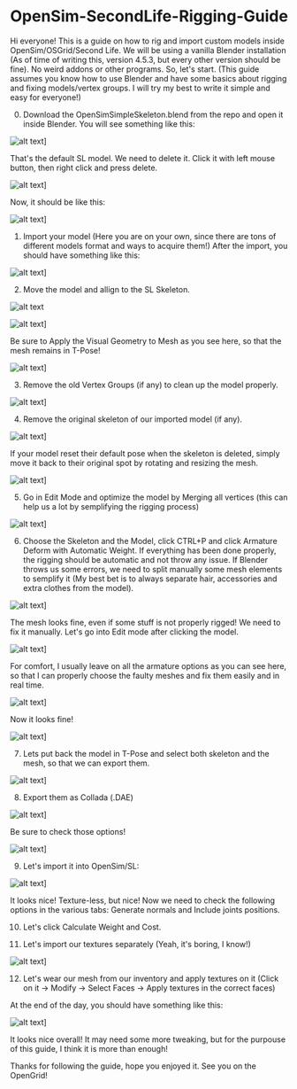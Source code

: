 # OpenSim-SecondLife-Rigging-Guide

Hi everyone! This is a guide on how to rig and import custom models inside OpenSim/OSGrid/Second Life.
We will be using a vanilla Blender installation (As of time of writing this, version 4.5.3, but every other version should be fine). No weird addons or other programs.
So, let's start. (This guide assumes you know how to use Blender and have some basics about rigging and fixing models/vertex groups. I will try my best to write it simple and easy for everyone!)

0. Download the OpenSimSimpleSkeleton.blend from the repo and open it inside Blender. You will see something like this:

![alt text](https://github.com/IlBowmany/OpenSim-SecondLife-Rigging-Guide/blob/main/Screenshots/Scr1.png)]

That's the default SL model. We need to delete it. Click it with left mouse button, then right click and press delete.

![alt text](https://github.com/IlBowmany/OpenSim-SecondLife-Rigging-Guide/blob/main/Screenshots/Scr2.png)]

Now, it should be like this:

![alt text](https://github.com/IlBowmany/OpenSim-SecondLife-Rigging-Guide/blob/main/Screenshots/Scr3.png)]

1. Import your model (Here you are on your own, since there are tons of different models format and ways to acquire them!)
After the import, you should have something like this:

![alt text](https://github.com/IlBowmany/OpenSim-SecondLife-Rigging-Guide/blob/main/Screenshots/Scr4.png)]

2. Move the model and allign to the SL Skeleton.

![alt text](https://github.com/IlBowmany/OpenSim-SecondLife-Rigging-Guide/blob/main/Screenshots/Scr5.png)

![alt text](https://github.com/IlBowmany/OpenSim-SecondLife-Rigging-Guide/blob/main/Screenshots/Scr6.png)]

Be sure to Apply the Visual Geometry to Mesh as you see here, so that the mesh remains in T-Pose!

![alt text](https://github.com/IlBowmany/OpenSim-SecondLife-Rigging-Guide/blob/main/Screenshots/Scr7.png)]

3. Remove the old Vertex Groups (if any) to clean up the model properly.

![alt text](https://github.com/IlBowmany/OpenSim-SecondLife-Rigging-Guide/blob/main/Screenshots/Scr8.png)]

4. Remove the original skeleton of our imported model (if any).

![alt text](https://github.com/IlBowmany/OpenSim-SecondLife-Rigging-Guide/blob/main/Screenshots/Scr9.png)]

If your model reset their default pose when the skeleton is deleted, simply move it back to their original spot by rotating and resizing the mesh.

![alt text](https://github.com/IlBowmany/OpenSim-SecondLife-Rigging-Guide/blob/main/Screenshots/Scr10.png)]

5. Go in Edit Mode and optimize the model by Merging all vertices (this can help us a lot by semplifying the rigging process)

![alt text](https://github.com/IlBowmany/OpenSim-SecondLife-Rigging-Guide/blob/main/Screenshots/Scr11.png)]

6. Choose the Skeleton and the Model, click CTRL+P and click Armature Deform with Automatic Weight. If everything has been done properly, the rigging should be automatic and not throw any issue. If Blender throws us some errors, we need to split manually some mesh elements to semplify it (My best bet is to always separate hair, accessories and extra clothes from the model).

![alt text](https://github.com/IlBowmany/OpenSim-SecondLife-Rigging-Guide/blob/main/Screenshots/Scr12.png)]

The mesh looks fine, even if some stuff is not properly rigged! We need to fix it manually. Let's go into Edit mode after clicking the model.

![alt text](https://github.com/IlBowmany/OpenSim-SecondLife-Rigging-Guide/blob/main/Screenshots/Scr13.png)]

For comfort, I usually leave on all the armature options as you can see here, so that I can properly choose the faulty meshes and fix them easily and in real time.

![alt text](https://github.com/IlBowmany/OpenSim-SecondLife-Rigging-Guide/blob/main/Screenshots/Scr14.png)]

Now it looks fine!

![alt text](https://github.com/IlBowmany/OpenSim-SecondLife-Rigging-Guide/blob/main/Screenshots/Scr15.png)]

7. Lets put back the model in T-Pose and select both skeleton and the mesh, so that we can export them.

![alt text](https://github.com/IlBowmany/OpenSim-SecondLife-Rigging-Guide/blob/main/Screenshots/Scr17.png)]

8. Export them as Collada (.DAE)

![alt text](https://github.com/IlBowmany/OpenSim-SecondLife-Rigging-Guide/blob/main/Screenshots/Scr18.png)]

Be sure to check those options!

![alt text](https://github.com/IlBowmany/OpenSim-SecondLife-Rigging-Guide/blob/main/Screenshots/Scr192021.png)]

9. Let's import it into OpenSim/SL:

![alt text](https://github.com/IlBowmany/OpenSim-SecondLife-Rigging-Guide/blob/main/Screenshots/Scr22.png)]

It looks nice! Texture-less, but nice! Now we need to check the following options in the various tabs: Generate normals and Include joints positions.

10. Let's click Calculate Weight and Cost.

11. Let's import our textures separately (Yeah, it's boring, I know!)

![alt text](https://github.com/IlBowmany/OpenSim-SecondLife-Rigging-Guide/blob/main/Screenshots/Scr26.png)]

12. Let's wear our mesh from our inventory and apply textures on it (Click on it -> Modify -> Select Faces -> Apply textures in the correct faces)

At the end of the day, you should have something like this:

![alt text](https://github.com/IlBowmany/OpenSim-SecondLife-Rigging-Guide/blob/main/Screenshots/Scr27.png)]

It looks nice overall! It may need some more tweaking, but for the purpouse of this guide, I think it is more than enough!

Thanks for following the guide, hope you enjoyed it. See you on the OpenGrid!







